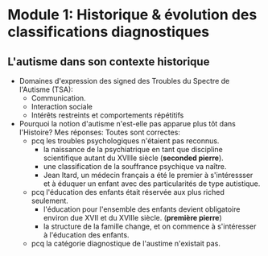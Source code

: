 # Module 1: Historique & évolution des classifications diagnostiques
## L'autisme dans son contexte historique
- Domaines d'expression des signed des Troubles du Spectre de l'Autisme (TSA):
	- Communication.
	- Interaction sociale
	- Intérêts restreints et comportements répétitifs
- Pourquoi la notion d'autisme n'est-elle pas apparue plus tôt dans l'Histoire? Mes réponses: Toutes sont correctes:
	- pcq les troubles psychologiques n'étaient pas reconnus.
		- la naissance de la psychiatrique en tant que discipline scientifique autant du XVIIIe siècle (**seconded pierre**).
		- une classification de la souffrance psychique va naître.
		- Jean Itard, un médecin français a été le premier à s'intéressser et à éduquer un enfant avec des particularités de type autistique.
	- pcq l'éducation des enfants était réservée aux plus riched seulement.
		- l'éducation pour l'ensemble des enfants devient obligatoire environ due XVII et du XVIIIe siècle. (**première pierre**)
		- la structure de la famille change, et on commence à s'intéresser à l'éducation des enfants.
	- pcq la catégorie diagnostique de l'austime n'existait pas.

